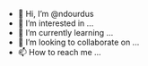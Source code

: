 - 👋 Hi, I’m @ndourdus
- 👀 I’m interested in ...
- 🌱 I’m currently learning ...
- 💞️ I’m looking to collaborate on ...
- 📫 How to reach me ...

<!---
ndourdus/ndourdus is a ✨ special ✨ repository because its `README.md` (this file) appears on your GitHub profile.
You can click the Preview link to take a look at your changes.
--->
